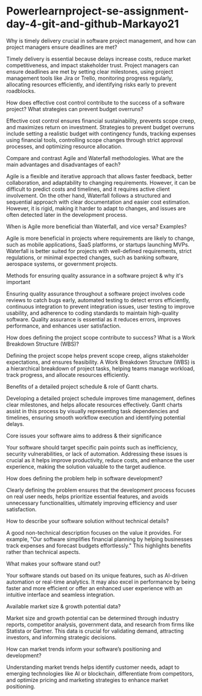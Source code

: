 # Powerlearnproject-se-assignment-day-4-git-and-github-Markayo21

Why is timely delivery crucial in software project management, and how can project managers ensure deadlines are met?

Timely delivery is essential because delays increase costs, reduce market competitiveness, and impact stakeholder trust.
Project managers can ensure deadlines are met by setting clear milestones, using project management tools like Jira or Trello, monitoring progress regularly, allocating resources efficiently, and identifying risks early to prevent roadblocks.

How does effective cost control contribute to the success of a software project? What strategies can prevent budget overruns?

Effective cost control ensures financial sustainability, prevents scope creep, and maximizes return on investment. 
Strategies to prevent budget overruns include setting a realistic budget with contingency funds, tracking expenses using financial tools, controlling scope changes through strict approval processes, and optimizing resource allocation.

Compare and contrast Agile and Waterfall methodologies. What are the main advantages and disadvantages of each?

Agile is a flexible and iterative approach that allows faster feedback, better collaboration, and adaptability to changing requirements. However, it can be difficult to predict costs and timelines, and it requires active client involvement.
On the other hand, Waterfall follows a structured and sequential approach with clear documentation and easier cost estimation. However, it is rigid, making it harder to adapt to changes, and issues are often detected later in the development process.

When is Agile more beneficial than Waterfall, and vice versa? Examples?

Agile is more beneficial in projects where requirements are likely to change, such as mobile applications, SaaS platforms, or startups launching MVPs. 
Waterfall is better suited for projects with well-defined requirements, strict regulations, or minimal expected changes, such as banking software, aerospace systems, or government projects.

Methods for ensuring quality assurance in a software project & why it's important

Ensuring quality assurance throughout a software project involves code reviews to catch bugs early, automated testing to detect errors efficiently, continuous integration to prevent integration issues, user testing to improve usability, and adherence to coding standards to maintain high-quality software. 
Quality assurance is essential as it reduces errors, improves performance, and enhances user satisfaction.

How does defining the project scope contribute to success? What is a Work Breakdown Structure (WBS)?

Defining the project scope helps prevent scope creep, aligns stakeholder expectations, and ensures feasibility.
A Work Breakdown Structure (WBS) is a hierarchical breakdown of project tasks, helping teams manage workload, track progress, and allocate resources efficiently.

Benefits of a detailed project schedule & role of Gantt charts.

Developing a detailed project schedule improves time management, defines clear milestones, and helps allocate resources effectively. 
Gantt charts assist in this process by visually representing task dependencies and timelines, ensuring smooth workflow execution and identifying potential delays.

Core issues your software aims to address & their significance

Your software should target specific pain points such as inefficiency, security vulnerabilities, or lack of automation.
Addressing these issues is crucial as it helps improve productivity, reduce costs, and enhance the user experience, making the solution valuable to the target audience.

How does defining the problem help in software development?

Clearly defining the problem ensures that the development process focuses on real user needs, helps prioritize essential features, and avoids unnecessary functionalities, ultimately improving efficiency and user satisfaction.

How to describe your software solution without technical details?

A good non-technical description focuses on the value it provides.
For example, "Our software simplifies financial planning by helping businesses track expenses and forecast budgets effortlessly." 
This highlights benefits rather than technical aspects.

What makes your software stand out?

Your software stands out based on its unique features, such as AI-driven automation or real-time analytics. 
It may also excel in performance by being faster and more efficient or offer an enhanced user experience with an intuitive interface and seamless integration.

Available market size & growth potential data?

Market size and growth potential can be determined through industry reports, competitor analysis, government data, and research from firms like Statista or Gartner. 
This data is crucial for validating demand, attracting investors, and informing strategic decisions.

How can market trends inform your software’s positioning and development?

Understanding market trends helps identify customer needs, adapt to emerging technologies like AI or blockchain, differentiate from competitors, and optimize pricing and marketing strategies to enhance market positioning.
